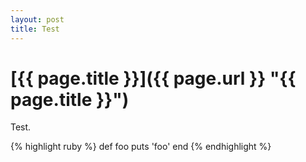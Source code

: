 ```yaml
---
layout: post
title: Test
---
```

# [{{ page.title }}]({{ page.url }} "{{ page.title }}") #
Test.

{% highlight ruby %}
def foo
  puts 'foo'
end
{% endhighlight %}
